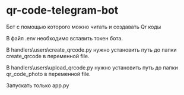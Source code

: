 # qr-code-telegram-bot

Бот с помощью которого можно читать и создавать   Qr коды

В файл .env необходимо вставить токен бота.

В handlers\users\create_qrcode.py нужно установить путь до папки create_qrcode в переменной file.

В handlers\users\upload_qrcode.py нужно установить путь до папки qr_code_photo в переменной file.

Запускать только app.py
